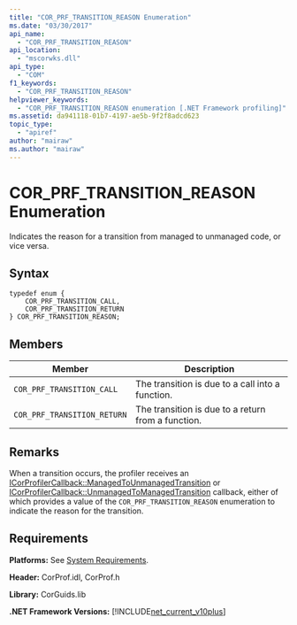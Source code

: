 ```yaml
---
title: "COR_PRF_TRANSITION_REASON Enumeration"
ms.date: "03/30/2017"
api_name: 
  - "COR_PRF_TRANSITION_REASON"
api_location: 
  - "mscorwks.dll"
api_type: 
  - "COM"
f1_keywords: 
  - "COR_PRF_TRANSITION_REASON"
helpviewer_keywords: 
  - "COR_PRF_TRANSITION_REASON enumeration [.NET Framework profiling]"
ms.assetid: da941118-01b7-4197-ae5b-9f2f8adcd623
topic_type: 
  - "apiref"
author: "mairaw"
ms.author: "mairaw"
---
```

# COR_PRF_TRANSITION_REASON Enumeration
Indicates the reason for a transition from managed to unmanaged code, or vice versa.  
  
## Syntax  
  
```  
typedef enum {  
    COR_PRF_TRANSITION_CALL,  
    COR_PRF_TRANSITION_RETURN  
} COR_PRF_TRANSITION_REASON;  
```  
  
## Members  
  
|Member|Description|  
|------------|-----------------|  
|`COR_PRF_TRANSITION_CALL`|The transition is due to a call into a function.|  
|`COR_PRF_TRANSITION_RETURN`|The transition is due to a return from a function.|  
  
## Remarks  
 When a transition occurs, the profiler receives an [ICorProfilerCallback::ManagedToUnmanagedTransition](../../../../docs/framework/unmanaged-api/profiling/icorprofilercallback-managedtounmanagedtransition-method.md) or [ICorProfilerCallback::UnmanagedToManagedTransition](../../../../docs/framework/unmanaged-api/profiling/icorprofilercallback-unmanagedtomanagedtransition-method.md) callback, either of which provides a value of the `COR_PRF_TRANSITION_REASON` enumeration to indicate the reason for the transition.  
  
## Requirements  
 **Platforms:** See [System Requirements](../../../../docs/framework/get-started/system-requirements.md).  
  
 **Header:** CorProf.idl, CorProf.h  
  
 **Library:** CorGuids.lib  
  
 **.NET Framework Versions:** [!INCLUDE[net_current_v10plus](../../../../includes/net-current-v10plus-md.md)]
